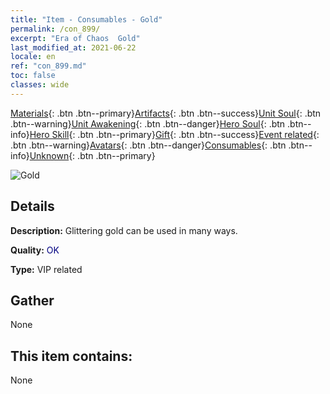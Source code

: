 ```yaml
---
title: "Item - Consumables - Gold"
permalink: /con_899/
excerpt: "Era of Chaos  Gold"
last_modified_at: 2021-06-22
locale: en
ref: "con_899.md"
toc: false
classes: wide
---
```

 [Materials](/Items/){: .btn .btn--primary}[Artifacts](/Items/Artifacts/){: .btn .btn--success}[Unit Soul](/Items/UnitSoul/){: .btn .btn--warning}[Unit Awakening](/Items/UnitAwakening/){: .btn .btn--danger}[Hero Soul](/Items/HeroSoul/){: .btn .btn--info}[Hero Skill](/Items/HeroSkill/){: .btn .btn--primary}[Gift](/Items/Gift/){: .btn .btn--success}[Event related](/Items/Events/){: .btn .btn--warning}[Avatars](/Items/Avatars/){: .btn .btn--danger}[Consumables](/Items/Consumables/){: .btn .btn--info}[Unknown](/Items/Unknown/){: .btn .btn--primary}

 ![Gold](/images/t/i_103.png)

## Details
 **Description:** Glittering gold can be used in many ways.

 **Quality:** <span style="color: #000080">OK</span>

 **Type:** VIP related

## Gather

  None

## This item contains:

  None

